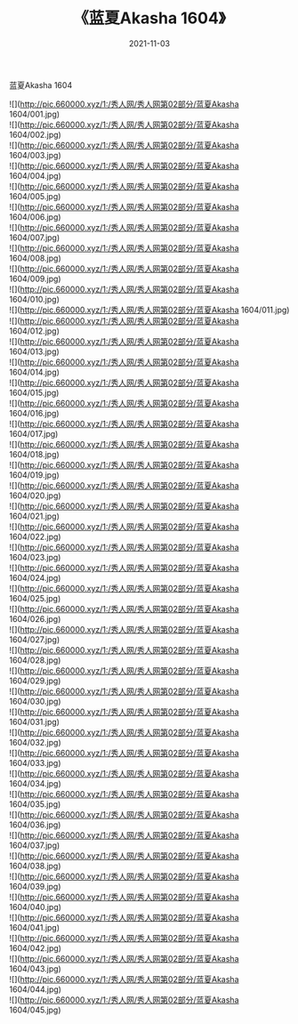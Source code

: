 ﻿---
layout: post
title:  《蓝夏Akasha 1604》
date:   2021-11-03
img: http://pic.660000.xyz/1:/秀人网/秀人网第02部分/蓝夏Akasha 1604/000.jpg
categories: [美女, 清纯, 唯美]
---

蓝夏Akasha 1604

  ![](http://pic.660000.xyz/1:/秀人网/秀人网第02部分/蓝夏Akasha 1604/001.jpg) <br> ![](http://pic.660000.xyz/1:/秀人网/秀人网第02部分/蓝夏Akasha 1604/002.jpg) <br> ![](http://pic.660000.xyz/1:/秀人网/秀人网第02部分/蓝夏Akasha 1604/003.jpg) <br> ![](http://pic.660000.xyz/1:/秀人网/秀人网第02部分/蓝夏Akasha 1604/004.jpg) <br> ![](http://pic.660000.xyz/1:/秀人网/秀人网第02部分/蓝夏Akasha 1604/005.jpg) <br> ![](http://pic.660000.xyz/1:/秀人网/秀人网第02部分/蓝夏Akasha 1604/006.jpg) <br> ![](http://pic.660000.xyz/1:/秀人网/秀人网第02部分/蓝夏Akasha 1604/007.jpg) <br> ![](http://pic.660000.xyz/1:/秀人网/秀人网第02部分/蓝夏Akasha 1604/008.jpg) <br> ![](http://pic.660000.xyz/1:/秀人网/秀人网第02部分/蓝夏Akasha 1604/009.jpg) <br> ![](http://pic.660000.xyz/1:/秀人网/秀人网第02部分/蓝夏Akasha 1604/010.jpg) <br> ![](http://pic.660000.xyz/1:/秀人网/秀人网第02部分/蓝夏Akasha 1604/011.jpg) <br> ![](http://pic.660000.xyz/1:/秀人网/秀人网第02部分/蓝夏Akasha 1604/012.jpg) <br> ![](http://pic.660000.xyz/1:/秀人网/秀人网第02部分/蓝夏Akasha 1604/013.jpg) <br> ![](http://pic.660000.xyz/1:/秀人网/秀人网第02部分/蓝夏Akasha 1604/014.jpg) <br> ![](http://pic.660000.xyz/1:/秀人网/秀人网第02部分/蓝夏Akasha 1604/015.jpg) <br> ![](http://pic.660000.xyz/1:/秀人网/秀人网第02部分/蓝夏Akasha 1604/016.jpg) <br> ![](http://pic.660000.xyz/1:/秀人网/秀人网第02部分/蓝夏Akasha 1604/017.jpg) <br> ![](http://pic.660000.xyz/1:/秀人网/秀人网第02部分/蓝夏Akasha 1604/018.jpg) <br> ![](http://pic.660000.xyz/1:/秀人网/秀人网第02部分/蓝夏Akasha 1604/019.jpg) <br> ![](http://pic.660000.xyz/1:/秀人网/秀人网第02部分/蓝夏Akasha 1604/020.jpg) <br> ![](http://pic.660000.xyz/1:/秀人网/秀人网第02部分/蓝夏Akasha 1604/021.jpg) <br> ![](http://pic.660000.xyz/1:/秀人网/秀人网第02部分/蓝夏Akasha 1604/022.jpg) <br> ![](http://pic.660000.xyz/1:/秀人网/秀人网第02部分/蓝夏Akasha 1604/023.jpg) <br> ![](http://pic.660000.xyz/1:/秀人网/秀人网第02部分/蓝夏Akasha 1604/024.jpg) <br> ![](http://pic.660000.xyz/1:/秀人网/秀人网第02部分/蓝夏Akasha 1604/025.jpg) <br> ![](http://pic.660000.xyz/1:/秀人网/秀人网第02部分/蓝夏Akasha 1604/026.jpg) <br> ![](http://pic.660000.xyz/1:/秀人网/秀人网第02部分/蓝夏Akasha 1604/027.jpg) <br> ![](http://pic.660000.xyz/1:/秀人网/秀人网第02部分/蓝夏Akasha 1604/028.jpg) <br> ![](http://pic.660000.xyz/1:/秀人网/秀人网第02部分/蓝夏Akasha 1604/029.jpg) <br> ![](http://pic.660000.xyz/1:/秀人网/秀人网第02部分/蓝夏Akasha 1604/030.jpg) <br> ![](http://pic.660000.xyz/1:/秀人网/秀人网第02部分/蓝夏Akasha 1604/031.jpg) <br> ![](http://pic.660000.xyz/1:/秀人网/秀人网第02部分/蓝夏Akasha 1604/032.jpg) <br> ![](http://pic.660000.xyz/1:/秀人网/秀人网第02部分/蓝夏Akasha 1604/033.jpg) <br> ![](http://pic.660000.xyz/1:/秀人网/秀人网第02部分/蓝夏Akasha 1604/034.jpg) <br> ![](http://pic.660000.xyz/1:/秀人网/秀人网第02部分/蓝夏Akasha 1604/035.jpg) <br> ![](http://pic.660000.xyz/1:/秀人网/秀人网第02部分/蓝夏Akasha 1604/036.jpg) <br> ![](http://pic.660000.xyz/1:/秀人网/秀人网第02部分/蓝夏Akasha 1604/037.jpg) <br> ![](http://pic.660000.xyz/1:/秀人网/秀人网第02部分/蓝夏Akasha 1604/038.jpg) <br> ![](http://pic.660000.xyz/1:/秀人网/秀人网第02部分/蓝夏Akasha 1604/039.jpg) <br> ![](http://pic.660000.xyz/1:/秀人网/秀人网第02部分/蓝夏Akasha 1604/040.jpg) <br> ![](http://pic.660000.xyz/1:/秀人网/秀人网第02部分/蓝夏Akasha 1604/041.jpg) <br> ![](http://pic.660000.xyz/1:/秀人网/秀人网第02部分/蓝夏Akasha 1604/042.jpg) <br> ![](http://pic.660000.xyz/1:/秀人网/秀人网第02部分/蓝夏Akasha 1604/043.jpg) <br> ![](http://pic.660000.xyz/1:/秀人网/秀人网第02部分/蓝夏Akasha 1604/044.jpg) <br> ![](http://pic.660000.xyz/1:/秀人网/秀人网第02部分/蓝夏Akasha 1604/045.jpg) <br>